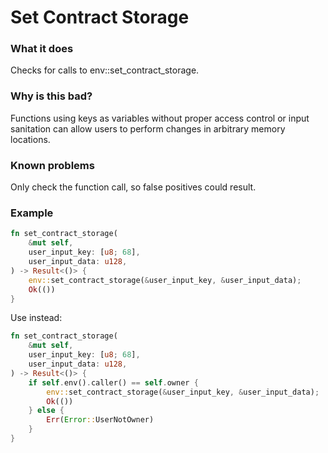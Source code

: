 # Set Contract Storage

### What it does
Checks for calls to env::set_contract_storage.

### Why is this bad?
Functions using keys as variables without proper access control or input sanitation can allow users to perform changes in arbitrary memory locations.

### Known problems
Only check the function call, so false positives could result.

### Example
```rust
fn set_contract_storage(
    &mut self,
    user_input_key: [u8; 68],
    user_input_data: u128,
) -> Result<()> {
    env::set_contract_storage(&user_input_key, &user_input_data);
    Ok(())
}
```
Use instead:
```rust
fn set_contract_storage(
    &mut self,
    user_input_key: [u8; 68],
    user_input_data: u128,
) -> Result<()> {
    if self.env().caller() == self.owner {
        env::set_contract_storage(&user_input_key, &user_input_data);
        Ok(())
    } else {
        Err(Error::UserNotOwner)
    }
}
```
